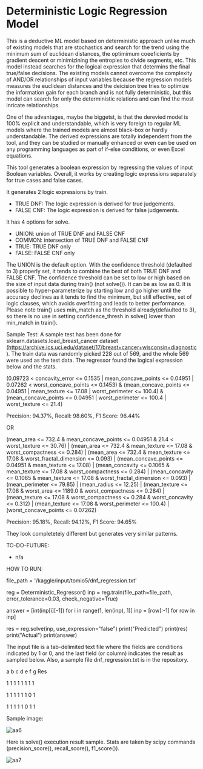 # Deterministic Logic Regression Model

This is a deductive ML model based on deterministic approach unlike much of existing models that are stochastics and search for the trend using the minimum sum of euclidean distances, the optimimum coeeficients by gradient descent or minimizining the entropies to divide segments, etc.  This model instead searches for the logical expression that determins the final true/false decisions.  The existing models cannot overcome the complexity of AND/OR relationships of input variables because the regression models measures the euclidean distances and the deicision tree tries to optimize the information gain for each branch and is not fully deterministic, but this model can search for only the deterministic relations and can find the most inricate relationships.

One of the advantages, maybe the biggetst, is that the derevied model is 100% explicit and understandable, which is very foreign to regular ML models where the trained models are almost black-box or hardly understandable.  The derived expressions are totally independent from the tool, and they can be studied or manually enhanced or even can be used on any programming languages as part of if-else conditions, or even Excel equations.

This tool generates a boolean expression by regressing the values of input Boolean variables.  Overall, it works by creating logic expressions separately for true cases and false cases.

It generates 2 logic expressions by train.
- TRUE DNF: The logic expression is derived for true judgements.  
- FALSE CNF: The logic expression is derived for false judgements.  

It has 4 options for solve.
- UNION: union of TRUE DNF and FALSE CNF
- COMMON: intersection of TRUE DNF and FALSE CNF
- TRUE: TRUE DNF only
- FALSE: FALSE CNF only

The UNION is the default option.  With the confidence threshold (defaulted to 3) properly set, it tends to combine the best of both TRUE DNF and FALSE CNF.  The confidence threshold can be set to low or high based on the size of input data during train() (not solve()).  It can be as low as 0.  It is possible to hyper-parameterize by starting low and go higher until the accuracy declines as it tends to find the minimum, but still effective, set of logic clauses, which avoids overfitting and leads to better performance.  Please note train() uses min_match as the threshold already(defaulted to 3), so there is no use in setting confidence_thresh in solve() lower than min_match in train().

Sample Test:
A sample test has been done for sklearn.datasets.load_breast_cancer dataset (https://archive.ics.uci.edu/dataset/17/breast+cancer+wisconsin+diagnostic).  The train data was randomly picked 228 out of 569, and the whole 569 were used as the test data.  The regressor found the logical expression below and the stats.

(0.09723 < concavity_error <= 0.1535 | mean_concave_points <= 0.04951 | 0.07262 < worst_concave_points <= 0.1453) & (mean_concave_points <= 0.04951 | mean_texture <= 17.08 | worst_perimeter <= 100.4) & (mean_concave_points <= 0.04951 | worst_perimeter <= 100.4 | worst_texture <= 21.4)

Precision: 94.37%, 
Recall: 98.60%, 
F1 Score: 96.44%

OR

(mean_area <= 732.4 & mean_concave_points <= 0.04951 & 21.4 < worst_texture <= 30.76) | (mean_area <= 732.4 & mean_texture <= 17.08 & worst_compactness <= 0.284) | (mean_area <= 732.4 & mean_texture <= 17.08 & worst_fractal_dimension <= 0.093) | (mean_concave_points <= 0.04951 & mean_texture <= 17.08) | (mean_concavity <= 0.1065 & mean_texture <= 17.08 & worst_compactness <= 0.284) | (mean_concavity <= 0.1065 & mean_texture <= 17.08 & worst_fractal_dimension <= 0.093) | (mean_perimeter <= 79.85) | (mean_radius <= 12.25) | (mean_texture <= 17.08 & worst_area <= 1189.0 & worst_compactness <= 0.284) | (mean_texture <= 17.08 & worst_compactness <= 0.284 & worst_concavity <= 0.312) | (mean_texture <= 17.08 & worst_perimeter <= 100.4) | (worst_concave_points <= 0.07262)

Precision: 95.18%, 
Recall: 94.12%,
F1 Score: 94.65%

They look completetely different but generates very similar patterns.

TO-DO-FUTURE:
- n/a

HOW TO RUN:

file_path = '/kaggle/input/tomio5/dnf_regression.txt'

reg = Deterministic_Regressor()
inp = reg.train(file_path=file_path, error_tolerance=0.03, check_negative=True)

answer = [int(inp[i][-1]) for i in range(1, len(inp), 1)]
inp = [row[:-1] for row in inp]

res = reg.solve(inp, use_expression="false")
print("Predicted")
print(res)
print("Actual")
print(answer)

The input file is a tab-delimited text file where the fields are conditions indicated by 1 or 0, and the last field (or column) indicates the result as sampled below.  Also, a sample file dnf_regression.txt is in the repository.

a	b	c	d	e	f	g	Res

1	1	1	1	1	1	1	1

1	1	1	1	1	1	0	1

1	1	1	1	1	0	1	1

Sample image:

![aa6](https://github.com/tomkob9999/dnf_regression_resolver/assets/96751911/3bc22090-5ed2-46b0-b5bb-a1998b539286)

Here is solve() execution result sample.  Stats are taken by scipy commands (precision_score(), recall_score(), f1_score()).

![aa7](https://github.com/tomkob9999/dnf_regression_solver/assets/96751911/4b45de5d-9288-41b5-b1d6-233e5211af34)

